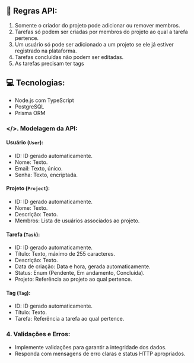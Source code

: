 ## 📖 Regras API:

1. Somente o criador do projeto pode adicionar ou remover membros.
2. Tarefas só podem ser criadas por membros do projeto ao qual a tarefa pertence.
3. Um usuário só pode ser adicionado a um projeto se ele já estiver registrado na plataforma.
4. Tarefas concluídas não podem ser editadas.
5. As tarefas precisam ter tags

## 💻 Tecnologias:

- Node.js com TypeScript
- PostgreSQL
- Prisma ORM

### </>. Modelagem da API:

#### Usuário (`User`):

- ID: ID gerado automaticamente.
- Nome: Texto.
- Email: Texto, único.
- Senha: Texto, encriptada.

#### Projeto (`Project`):

- ID: ID gerado automaticamente.
- Nome: Texto.
- Descrição: Texto.
- Membros: Lista de usuários associados ao projeto.

#### Tarefa (`Task`):

- ID: ID gerado automaticamente.
- Título: Texto, máximo de 255 caracteres.
- Descrição: Texto.
- Data de criação: Data e hora, gerada automaticamente.
- Status: Enum (Pendente, Em andamento, Concluída).
- Projeto: Referência ao projeto ao qual pertence.

#### Tag (`Tag`):

- ID: ID gerado automaticamente.
- Título: Texto.
- Tarefa: Referência a tarefa ao qual pertence.

### 4. Validações e Erros:

- Implemente validações para garantir a integridade dos dados.
- Responda com mensagens de erro claras e status HTTP apropriados.
